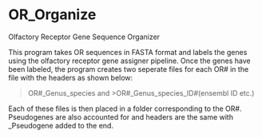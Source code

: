 OR_Organize
===========

Olfactory Receptor Gene Sequence Organizer 

This program takes OR sequences in FASTA format and labels the genes using the olfactory receptor gene assigner pipeline. Once the genes have been labeled, the program creates two seperate files for each OR# in the file with the headers as shown below:
>OR#_Genus_species  and >OR#_Genus_species_ID#(ensembl ID etc.)

Each of these files is then placed in a folder corresponding to the OR#.
Pseudogenes are also accounted for and headers are the same with _Pseudogene added to the end. 
